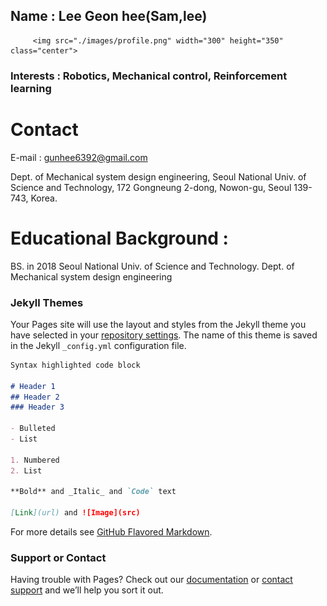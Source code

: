 
## Name : Lee Geon hee(Sam,lee) 

         <img src="./images/profile.png" width="300" height="350"  class="center">


### Interests : Robotics, Mechanical control, Reinforcement learning

# Contact
 E-mail : gunhee6392@gmail.com
 
 Dept. of Mechanical system design engineering, Seoul National Univ. of Science and Technology, 172 Gongneung 2-dong, Nowon-gu, Seoul 139-743, Korea.

# Educational Background :
BS. in 2018 Seoul National Univ. of Science and Technology.  Dept. of Mechanical system design engineering


### Jekyll Themes

Your Pages site will use the layout and styles from the Jekyll theme you have selected in your [repository settings](https://github.com/Geonhee-LEE/geon.github.io/settings). The name of this theme is saved in the Jekyll `_config.yml` configuration file.


```markdown
Syntax highlighted code block

# Header 1
## Header 2
### Header 3

- Bulleted
- List

1. Numbered
2. List

**Bold** and _Italic_ and `Code` text

[Link](url) and ![Image](src)
```

For more details see [GitHub Flavored Markdown](https://guides.github.com/features/mastering-markdown/).


### Support or Contact

Having trouble with Pages? Check out our [documentation](https://help.github.com/categories/github-pages-basics/) or [contact support](https://github.com/contact) and we’ll help you sort it out.
